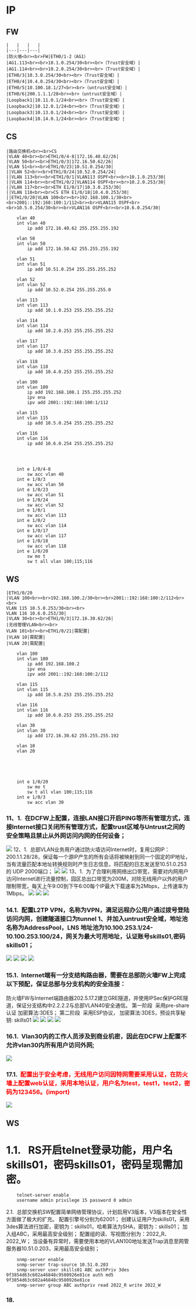 # IP
## FW
```SHELL
|   |   |   |
|---|---|---|
|防火墙<br><br>FW|ETH0/1-2（AG1）
|AG1.113<br><br>10.1.0.254/30<br><br>（Trust安全域）|
|AG1.114<br><br>10.2.0.254/30<br><br>（Trust安全域）|
|ETH0/3|10.3.0.254/30<br><br>（Trust安全域）|
|ETH0/4|10.4.0.254/30<br><br>（Trust安全域）|
|ETH0/5|10.100.18.1/27<br><br>（untrust安全域）|
|ETH0/6|200.1.1.1/28<br><br>（untrust安全域）|
|Loopback1|10.11.0.1/24<br><br>（Trust安全域）|
|Loopback2|10.12.0.1/24<br><br>（Trust安全域）|
|Loopback3|10.13.0.1/24<br><br>（Trust安全域）|
|Loopback4|10.14.0.1/24<br><br>（Trust安全域）|
```
## CS
```SHELL
|路由交换机<br><br>CS
|VLAN 40<br><br>ETH1/0/4-8|172.16.40.62/26|
|VLAN 50<br><br>ETH1/0/3|172.16.50.62/26|
|VLAN 51<br><br>ETH1/0/23|10.51.0.254/30|
||VLAN 52<br><br>ETH1/0/24|10.52.0.254/24|
||VLAN 113<br><br>ETH1/0/1|VLAN113 OSPF<br><br>10.1.0.253/30|
||VLAN 114<br><br>ETH1/0/2|VLAN114 OSPF<br><br>10.2.0.253/30|
||VLAN 117<br><br>ETH E1/0/17|10.3.0.253/30|
||VLAN 118<br><br>CS ETH E1/0/18|10.4.0.253/30|
||ETH1/0/20|VLAN 100<br><br>192.168.100.1/30<br><br>2001::192:168:100:1/112<br><br>VLAN115 OSPF<br><br>10.5.0.254/30<br><br>VLAN116 OSPF<br><br>10.6.0.254/30|
```

```SHELL
	vlan 40
	int vlan 40
		ip add 172.16.40.62 255.255.255.192
			
	vlan 50
	int vlan 50
		ip add 172.16.50.62 255.255.255.192
			
	vlan 51
	int vlan 51
		ip add 10.51.0.254 255.255.255.252
			
	vlan 52
	int vlan 52
		ip add 10.52.0.254 255.255.255.0
			
	vlan 113
	int vlan 113
		ip add 10.1.0.253 255.255.255.252
			
	vlan 114
	int vlan 114
		ip add 10.2.0.253 255.255.255.252
			
	vlan 117
	int vlan 117
		ip add 10.3.0.253 255.255.255.252
			
	vlan 118
	int vlan 118
		ip add 10.4.0.253 255.255.255.252
			
	vlan 100
	int vlan 100
		ip add 192.168.100.1 255.255.255.252
		ipv ena
		ipv add 2001::192:168:100:1/112
			
	vlan 115
	int vlan 115
		ip add 10.5.0.254 255.255.255.252
			
	vlan 116
	int vlan 116
		ip add 10.6.0.254 255.255.255.252
	
	
	
	
	int e 1/0/4-8
		sw acc vlan 40
	int e 1/0/3
		sw acc vlan 50
	int e 1/0/23
		sw acc vlan 51
	int e 1/0/24
		sw acc vlan 52
	int e 1/0/1
		sw acc vlan 113
	int e 1/0/2
		sw acc vlan 114
	int e 1/0/17
		sw acc vlan 117
	int e 1/0/18
		sw acc vlan 118
	int e 1/0/20
		sw mo t
		sw t all vlan 100;115;116
```
## WS
```SHELL
|ETH1/0/20
|VLAN 100<br><br>192.168.100.2/30<br><br>2001::192:168:100:2/112<br><br>
VLAN 115 10.5.0.253/30<br><br>
VLAN 116 10.6.0.253/30|
|VLAN 30<br><br>ETH1/0/3|172.16.30.62/26|
|无线管理VLAN<br><br>
VLAN 101<br><br>ETH1/0/21|需配置|
|VLAN 10|需配置|
|VLAN 20|需配置|
```

```SHELL
	vlan 100
	int vlan 100
		ip add 192.168.100.2
		ipv ena
		ipv add 2001::192:168:100:2/112
		
	vlan 115
	int vlan 115
		ip add 10.5.0.253 255.255.255.252	
			
	vlan 116
	int vlan 116
		ip add 10.6.0.253 255.255.255.252
				
	vlan 30
	int vlan 30
		ip add 172.16.30.62 255.255.255.192
				
	vlan 10
	vlan 20
	
	
	
	
	
	int e 1/0/20
		sw mo t
		sw t all vlan 100;115;116
	int e 1/0/3
		sw acc vlan 30
```
### 11、1.  在DCFW上配置，连接LAN接口开启PING等所有管理方式，连接Internet接口关闭所有管理方式，配置trust区域与Untrust之间的安全策略且禁止从外网访问内网的任何设备；
![](image/信息安全/2023国赛/Pasted%20image%2020231205144223.png)
12、1.  总部VLAN业务用户通过防火墙访问Internet时，复用公网IP： 200.1.1.28/28，保证每一个源IP产生的所有会话将被映射到同一个固定的IP地址，当有流量匹配本地址转换规则时产生日志信息，将匹配的日志发送至10.51.0.253的 UDP 2000端口；
![](image/信息安全/2023国赛/Pasted%20image%2020231205150912.png)
![](image/信息安全/2023国赛/Pasted%20image%2020231205151131.png)
13、1.  为了合理利用网络出口带宽，需要对内网用户访问Internet进行流量控制，园区总出口带宽为200M，对除无线用户以外的用户限制带宽，每天上午9:00到下午6:00每个IP最大下载速率为2Mbps，上传速率为1Mbps。
![](image/信息安全/2023国赛/Pasted%20image%2020231205151910.png)
![](image/信息安全/2023国赛/Pasted%20image%2020231205152029.png)
![](image/信息安全/2023国赛/Pasted%20image%2020231205152833.png)
### 14.1.  配置L2TP VPN，名称为VPN，满足远程办公用户通过拨号登陆访问内网，创建隧道接口为tunnel 1、并加入untrust安全域，地址池名称为AddressPool，LNS 地址池为10.100.253.1/24-10.100.253.100/24，网关为最大可用地址，认证账号skills01,密码skills01；
![](image/信息安全/2023国赛/Pasted%20image%2020231205153426.png)
![](image/信息安全/2023国赛/Pasted%20image%2020231205153509.png)
![](image/信息安全/2023国赛/Pasted%20image%2020231205153529.png)
![](image/信息安全/2023国赛/Pasted%20image%2020231205153622.png)
### 15.1.  Internet端有一分支结构路由器，需要在总部防火墙FW上完成以下预配，保证总部与分支机构的安全连接：
防火墙FW与Internet端路由器202.5.17.2建立GRE隧道，并使用IPSec保护GRE隧道，保证分支结构中2.2.2.2与总部VLAN40安全通信。
第一阶段  采用pre-share认证 加密算法:3DES；
第二阶段  采用ESP协议， 加密算法:3DES，预设共享秘钥: skills01
![](image/信息安全/2023国赛/Pasted%20image%2020231205153804.png)
![](image/信息安全/2023国赛/Pasted%20image%2020231205153832.png)
![](image/信息安全/2023国赛/Pasted%20image%2020231205153911.png)
![](image/信息安全/2023国赛/Pasted%20image%2020231205153926.png)
### 16.1.  Vlan30内的工作人员涉及到商业机密，因此在DCFW上配置不允许vlan30内所有用户访问外网;
![](image/信息安全/2023国赛/Pasted%20image%2020231205154759.png)
### 17.1.  <font color=red>配置出于安全考虑，无线用户访问因特网需要采用认证，在防火墙上配置web认证，采用本地认证，用户名为test，test1，test2，密码为123456。(import)</font>
![](image/信息安全/2023国赛/Pasted%20image%2020231205155413.png)
## WS
# 1.1.   RS开启telnet登录功能，用户名skills01，密码skills01，密码呈现需加密。
```shell
	telnet-server enable
	username admin privilege 15 password 0 admin
```
2.1.  总部交换机SW配置简单网络管理协议，计划启用V3版本，V3版本在安全性方面做了极大的扩充。
配置引擎号分别为62001；
创建认证用户为skills01，采用3des算法进行加密，密钥为：skills01，哈希算法为SHA，密钥为：skills01；
加入组ABC，采用最高安全级别；
配置组的读、写视图分别为：2022_R、2022_W；
当设备有异常时，需要使用本地的VLAN100地址发送Trap消息至网管服务器10.51.0.203，采用最高安全级别；
```shell
	snmp-server enable
	snmp-server trap-source 10.51.0.203
	snmp-server user skills01 ABC authPriv 3des 9f3854d63c602a46848c9580926e81ce auth md5 9f3854d63c602a46848c9580926e81ce
	snmp-server group ABC authpriv read 2022_R write 2022_W
```







### 18.